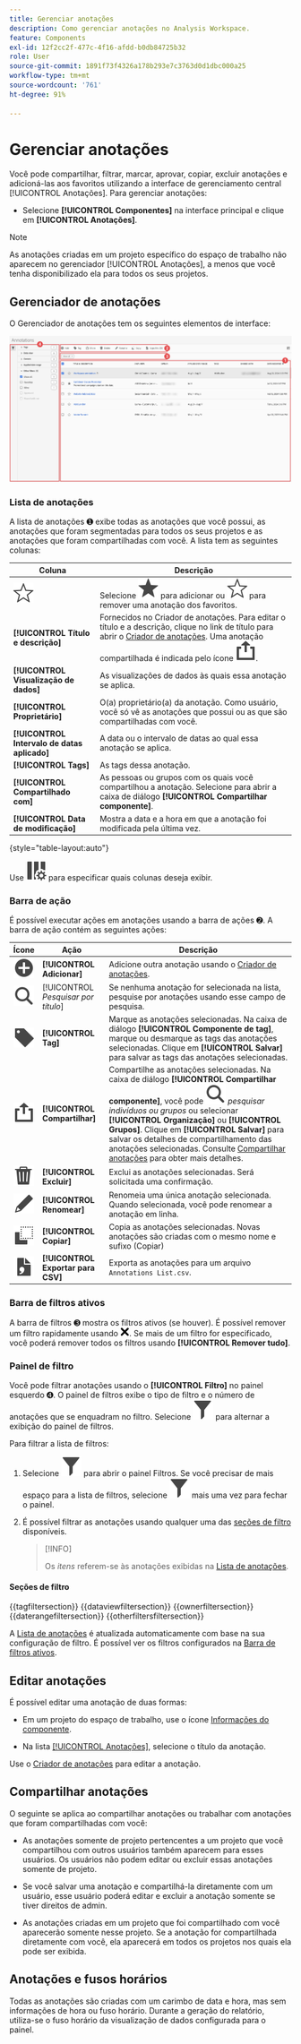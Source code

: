 ```yaml
---
title: Gerenciar anotações
description: Como gerenciar anotações no Analysis Workspace.
feature: Components
exl-id: 12f2cc2f-477c-4f16-afdd-b0db84725b32
role: User
source-git-commit: 1891f73f4326a178b293e7c3763d0d1dbc000a25
workflow-type: tm+mt
source-wordcount: '761'
ht-degree: 91%

---
```


# Gerenciar anotações

Você pode compartilhar, filtrar, marcar, aprovar, copiar, excluir anotações e adicioná-las aos favoritos utilizando a interface de gerenciamento central [!UICONTROL Anotações]. Para gerenciar anotações:

* Selecione **[!UICONTROL Componentes]** na interface principal e clique em **[!UICONTROL Anotações]**.


>[!NOTE]
>
>As anotações criadas em um projeto específico do espaço de trabalho não aparecem no gerenciador [!UICONTROL Anotações], a menos que você tenha disponibilizado ela para todos os seus projetos.
>

## Gerenciador de anotações

O Gerenciador de anotações tem os seguintes elementos de interface:

![Interface de anotações](assets/annotations-manager.png)

### Lista de anotações

A lista de anotações ➊ exibe todas as anotações que você possui, as anotações que foram segmentadas para todos os seus projetos e as anotações que foram compartilhadas com você. A lista tem as seguintes colunas:

| Coluna | Descrição |
| --- | --- | 
| ![StarOutline](/help/assets/icons/StarOutline.svg) | Selecione ![Estrela](/help/assets/icons/Star.svg) para adicionar ou ![StarOutline](/help/assets/icons/StarOutline.svg) para remover uma anotação dos favoritos. |
| **[!UICONTROL Título e descrição]** | Fornecidos no Criador de anotações. Para editar o título e a descrição, clique no link de título para abrir o [Criador de anotações](/help/components/annotations/create-annotations.md#annotation-builder). Uma anotação compartilhada é indicada pelo ícone ![Compartilhamento](/help/assets/icons/ShareAlt.svg). |
| **[!UICONTROL Visualização de dados]** | As visualizações de dados às quais essa anotação se aplica. |
| **[!UICONTROL Proprietário]** | O(a) proprietário(a) da anotação. Como usuário, você só vê as anotações que possui ou as que são compartilhadas com você. |
| **[!UICONTROL Intervalo de datas aplicado]** | A data ou o intervalo de datas ao qual essa anotação se aplica. |
| **[!UICONTROL Tags]** | As tags dessa anotação. |
| **[!UICONTROL Compartilhado com]** | As pessoas ou grupos com os quais você compartilhou a anotação. Selecione para abrir a caixa de diálogo **[!UICONTROL Compartilhar componente]**. |
| **[!UICONTROL Data de modificação]** | Mostra a data e a hora em que a anotação foi modificada pela última vez. |

{style="table-layout:auto"}

Use ![ColumnSetting](/help/assets/icons/ColumnSetting.svg) para especificar quais colunas deseja exibir.

### Barra de ação

É possível executar ações em anotações usando a barra de ações ➋. A barra de ação contém as seguintes ações:

| Ícone | Ação | Descrição |
|:--:|---|---|
| ![AddCircle](/help/assets/icons/AddCircle.svg) | **[!UICONTROL Adicionar]** | Adicione outra anotação usando o [Criador de anotações](create-annotations.md#annotation-builder). |
| ![Pesquisar](/help/assets/icons/Search.svg) | [!UICONTROL *Pesquisar por título*] | Se nenhuma anotação for selecionada na lista, pesquise por anotações usando esse campo de pesquisa. |
| ![Rótulo](/help/assets/icons/Label.svg) | **[!UICONTROL Tag]** | Marque as anotações selecionadas. Na caixa de diálogo **[!UICONTROL Componente de tag]**, marque ou desmarque as tags das anotações selecionadas. Clique em **[!UICONTROL Salvar]** para salvar as tags das anotações selecionadas. |
| ![Compartilhar](/help/assets/icons/ShareAlt.svg) | **[!UICONTROL Compartilhar]** | Compartilhe as anotações selecionadas. Na caixa de diálogo **[!UICONTROL Compartilhar componente]**, você pode ![Pesquisar](/help/assets/icons/Search.svg) *pesquisar indivíduos ou grupos* ou selecionar **[!UICONTROL Organização]** ou **[!UICONTROL Grupos]**. Clique em **[!UICONTROL Salvar]** para salvar os detalhes de compartilhamento das anotações selecionadas. Consulte [Compartilhar anotações](#share-annotations) para obter mais detalhes. |
| ![Excluir](/help/assets/icons/Delete.svg) | **[!UICONTROL Excluir]** | Exclui as anotações selecionadas. Será solicitada uma confirmação. |
| ![Editar](/help/assets/icons/Edit.svg) | **[!UICONTROL Renomear]** | Renomeia uma única anotação selecionada. Quando selecionada, você pode renomear a anotação em linha. |
| ![Copiar](/help/assets/icons/Copy.svg) | **[!UICONTROL Copiar]** | Copia as anotações selecionadas. Novas anotações são criadas com o mesmo nome e sufixo (Copiar) |
| ![FileCSV](/help/assets/icons/FileCSV.svg) | **[!UICONTROL Exportar para CSV]** | Exporta as anotações para um arquivo `Annotations List.csv`. |

### Barra de filtros ativos

A barra de filtros ➌ mostra os filtros ativos (se houver). É possível remover um filtro rapidamente usando ![CrossSize75](/help/assets/icons/CrossSize75.svg). Se mais de um filtro for especificado, você poderá remover todos os filtros usando **[!UICONTROL Remover tudo]**.

### Painel de filtro

Você pode filtrar anotações usando o **[!UICONTROL Filtro]** no painel esquerdo ➍. O painel de filtros exibe o tipo de filtro e o número de anotações que se enquadram no filtro. Selecione ![Filtro](/help/assets/icons/Filter.svg) para alternar a exibição do painel de filtros.

Para filtrar a lista de filtros:

1. Selecione ![Filtro](/help/assets/icons/Filter.svg) para abrir o painel Filtros. Se você precisar de mais espaço para a lista de filtros, selecione ![Filtro](/help/assets/icons/Filter.svg) mais uma vez para fechar o painel.
1. É possível filtrar as anotações usando qualquer uma das [seções de filtro](#filter-sections) disponíveis.

   >[!INFO]
   >
   >Os *itens* referem-se às anotações exibidas na [Lista de anotações](manage-annotations.md#annotations-list).
   > 

#### Seções de filtro

{{tagfiltersection}}
{{dataviewfiltersection}}
{{ownerfiltersection}}
{{daterangefiltersection}}
{{otherfiltersfiltersection}}


A [Lista de anotações](manage-annotations.md#annotations-list) é atualizada automaticamente com base na sua configuração de filtro. É possível ver os filtros configurados na [Barra de filtros ativos](manage-annotations.md#active-filter-bar).


## Editar anotações

É possível editar uma anotação de duas formas:

* Em um projeto do espaço de trabalho, use o ícone [Informações do componente](/help/components/use-components-in-workspace.md#component-info).

* Na lista [[!UICONTROL Anotações]](#annotations-list), selecione o título da anotação.

Use o [Criador de anotações](/help/components/annotations/create-annotations.md#annotation-builder) para editar a anotação.

## Compartilhar anotações

O seguinte se aplica ao compartilhar anotações ou trabalhar com anotações que foram compartilhadas com você:

* As anotações somente de projeto pertencentes a um projeto que você compartilhou com outros usuários também aparecem para esses usuários. Os usuários não podem editar ou excluir essas anotações somente de projeto.
* Se você salvar uma anotação e compartilhá-la diretamente com um usuário, esse usuário poderá editar e excluir a anotação somente se tiver direitos de admin.

* As anotações criadas em um projeto que foi compartilhado com você aparecerão somente nesse projeto. Se a anotação for compartilhada diretamente com você, ela aparecerá em todos os projetos nos quais ela pode ser exibida.

## Anotações e fusos horários

Todas as anotações são criadas com um carimbo de data e hora, mas sem informações de hora ou fuso horário. Durante a geração do relatório, utiliza-se o fuso horário da visualização de dados configurada para o painel.
